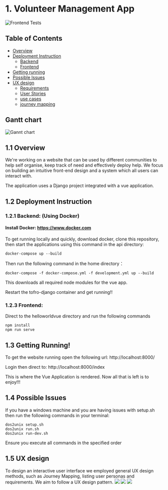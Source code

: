 # 1. Volunteer Management App

![Frontend Tests](https://github.com/spe-uob/2022-VolunteerManagementApp/actions/workflows/Frontend_Test.yml/badge.svg)

## Table of Contents
- <a href="#1">Overview</a>
- <a href="#2">Deployment Instruction</a>
  - <a href="#b">Backend</a>
  - <a href="#f">Frontend</a>
- <a href="#3">Getting running</a>
- <a href="#4">Possible Issues</a>
- <a href="#5">UX design</a>
  - <a href="#6">Requirements</a>
  - <a href="#7">User Stories</a>
  - <a href="#8">use cases</a>
  - <a href="#8">journey mapping</a>

## Gantt chart
![Gannt chart](https://docs.google.com/spreadsheets/d/17jk70c7Ysqay2RxTJ-WYFc619bPg-nvXDeJa_21MRxU/edit#gid=1962477973)
<h2 id="1"> 1.1 Overview</h2>

We're working on a website that can be used by different communities to help self organise, keep track of need and effectively deploy help. We focus on building an intuitive front-end design and a system which all users can interact with.

The application uses a Django project integrated with a vue application.

<h2 id="2"> 1.2 Deployment Instruction</h2>

<h3 id="b"> 1.2.1  Backend: (Using Docker) </h3> 

#### Install Docker: https://www.docker.com

To get running locally and quickly, download docker, clone this repository, then start the applications using this command in the api directory:

    docker-compose up --build

Then run the following command in the home directory：
```
docker-compose -f docker-compose.yml -f development.yml up --build
```

This downloads all required node modules for the vue app.

Restart the tofro-django container and get running!!

<h3 id="f"> 1.2.3 Frontend: </h3> 

Direct to the helloworldvue directory and run the following commands
```
npm install
npm run serve
```

<h2 id="3"> 1.3 Getting Running! </h2> 

To get the website running open the following url:
    http://localhost:8000/

Login then direct to:
    http://localhost:8000/index

This is where the Vue Application is rendered. Now all that is left is to enjoy!!!

<h2 id="4"> 1.4 Possible Issues </h2>
If you have a windows machine and you are having issues with setup.sh then run the following commands in your terminal:

```
dos2unix setup.sh
dos2unix run.sh
dos2unix run-dev.sh
```
Ensure you execute all commands in the specified order

<h2 id="5"> 1.5 UX design </h2> 
To design an interactive user interface we employed general UX design methods, such as Journey Mapping, listing user personas and requirements. We aim to follow a UX design pattern.

<a id="6">
  <img src="images/image2.jpg">
</a>

<a id="7">
  <img src="images/image3.jpg">
</a>

<a id="8">
  <img src="images/image4.jpg">
</a>
